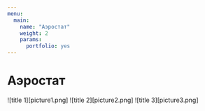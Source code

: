 ```yaml
---
menu:
  main:
    name: "Аэростат"
    weight: 2
    params:
      portfolio: yes
---
```

# Аэростат
![title 1][picture1.png]
![title 2][picture2.png]
![title 3][picture3.png]
